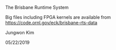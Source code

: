 The Brisbane Runtime System

Big files including FPGA kernels are available from https://code.ornl.gov/eck/brisbane-rts-data

Jungwon Kim

05/22/2019
